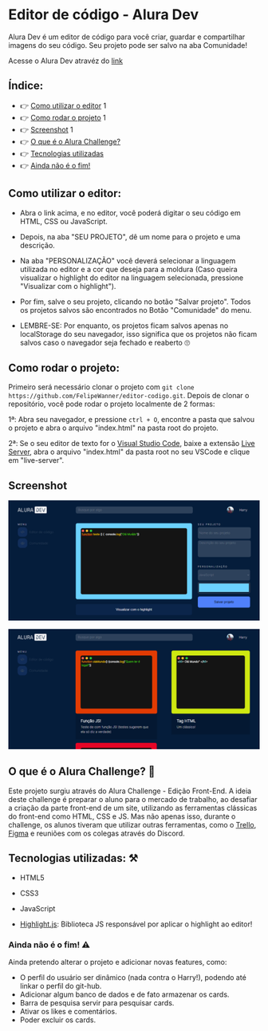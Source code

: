 # Editor de código - Alura Dev

Alura Dev é um editor de código para você criar, guardar e compartilhar imagens do seu código.
Seu projeto pode ser salvo na aba Comunidade!

Acesse o Alura Dev atravéz do [link](https://felipewanner.github.io/editor-codigo/)

## Índice: 

* 👉 [Como utilizar o editor](#Como-utilizar-o-editor) 1
* 👉 [Como rodar o projeto](#Como-rodar-o-projeto) 1
* 👉 [Screenshot](#Screenshot) 1
* 👉 [O que é o Alura Challenge?](#O-que-é-o-Alura-Challenge)
* 👉 [Tecnologias utilizadas](#Tecnologias-utilizadas)
* 👉 [Ainda não é o fim!](#Ainda-não-é-o-fim)

## Como utilizar o editor:

* Abra o link acima, e no editor, você poderá digitar o seu código em HTML, CSS ou JavaScript.

* Depois, na aba "SEU PROJETO", dê um nome para o projeto e uma descrição.

* Na aba "PERSONALIZAÇÃO" você deverá selecionar a linguagem utilizada no editor e a cor que deseja para a moldura
(Caso queira visualizar o highlight do editor na linguagem selecionada, pressione "Visualizar com o highlight").

* Por fim, salve o seu projeto, clicando no botão "Salvar projeto". Todos os projetos salvos são encontrados no Botão "Comunidade" do menu.

* LEMBRE-SE: Por enquanto, os projetos ficam salvos apenas no localStorage do seu navegador, isso significa que os projetos não ficam salvos caso o navegador seja fechado e reaberto 🙄

## Como rodar o projeto:

Primeiro será necessário clonar o projeto com `git clone https://github.com/FelipeWanner/editor-codigo.git`.
Depois de clonar o repositório, você pode rodar o projeto localmente de 2 formas: 

  1ª: Abra seu navegador, e pressione `ctrl + O`, encontre a pasta que salvou o projeto e abra o arquivo "index.html" na pasta root do projeto.

  2ª: Se o seu editor de texto for o [Visual Studio Code](https://code.visualstudio.com/), baixe a extensão [Live Server](https://marketplace.visualstudio.com/items?itemName=ritwickdey.LiveServer), abra o arquivo "index.html" da pasta root no seu VSCode e clique em "live-server".

## Screenshot

![Captura da tela inicial do site](./img/captura.PNG)


![Captura da tela da pagina Comunidade](./img/screenshot-comunidade.PNG)

## O que é o Alura Challenge? 🤔

Este projeto surgiu através do Alura Challenge - Edição Front-End.
A ideia deste challenge é preparar o aluno para o mercado de trabalho, ao desafiar a criação da parte front-end de um site, utilizando as ferramentas clássicas do front-end como HTML, CSS e JS.
Mas não apenas isso, durante o challenge, os alunos tiveram que utilizar outras ferramentas, como o [Trello](https://trello.com/b/19ouy4RA/desafio-front-end-semana-1), [Figma](https://www.figma.com/file/Ve4hpTfmMa7yAFneoGtGKD/Alura-Challenge---Edi%C3%A7%C3%A3o-Front-end?node-id=207%3A729&viewport=86%2C-1148%2C0.3736729025840759) e reuniões com os colegas através do Discord.

## Tecnologias utilizadas: ⚒️

* HTML5
* CSS3
* JavaScript

* [Highlight.js](https://highlightjs.org/): Biblioteca JS responsável por aplicar o highlight ao editor!

### Ainda não é o fim! ⚠️

Ainda pretendo alterar o projeto e adicionar novas features, como: 

* O perfil do usuário ser dinâmico (nada contra o Harry!), podendo até linkar o perfil do git-hub.
* Adicionar algum banco de dados e de fato armazenar os cards.
* Barra de pesquisa servir para pesquisar cards.
* Ativar os likes e comentários.
* Poder excluir os cards.